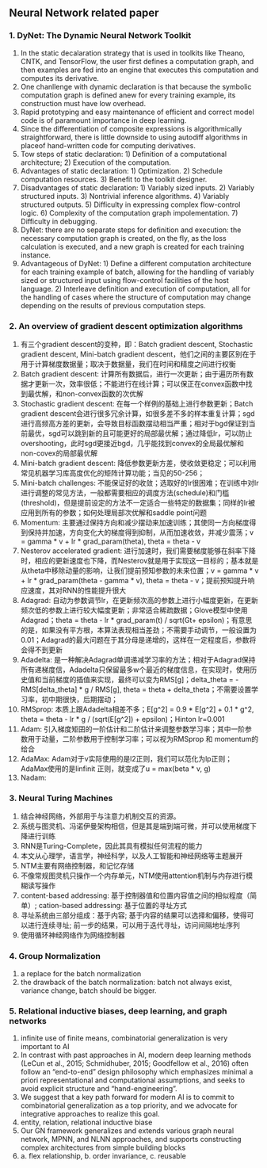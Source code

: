 ## Neural Network related paper

### 1. DyNet: The Dynamic Neural Network Toolkit
1. In the static decalaration strategy that is used in toolkits like Theano, CNTK, and TensorFlow, the user first defines a computation graph, and then examples are fed into an engine that executes this computation and computes its derivative.
2. One chanllenge with dynamic declaration is that because the symbolic computation graph is defined anew for every training example, its construction must have low overhead.
3. Rapid prototyping and easy maintenance of efficient and correct model code is of paramount importance in deep learning.
4. Since the differentiation of composite expressions is algorithmically straightforward, there is little downside to using autodiff algorithms in placeof hand-written code for computing derivatives.
5. Tow steps of static declaration: 1) Definition of a computational architecture; 2) Execution of the computation.
6. Advantages of static declaration: 1) Optimization. 2) Schedule computation resources. 3) Benefit to the toolkit designer.
7. Disadvantages of static declaration: 1) Variably sized inputs. 2) Variably structured inputs. 3) Nontrivial inference algorithms. 4) Variably structured outputs. 5) Difficulty in expressing complex flow-control logic. 6) Complexity of the computation graph impolementation. 7) Difficulty in debugging.
8. DyNet: there are no separate steps for definition and execution: the necessary computation graph is created, on the fly, as the loss calculation is executed, and a new graph is created for each training instance.
9. Advantageous of DyNet: 1) Define a different computation architecture for each training example of batch, allowing for the handling of variably sized or structured input using flow-control facilities of the host language. 2) Interleave definition and execution of computation, all  for the handling of cases where the structure of computation may change depending on the results of previous computation steps.

### 2. An overview of gradient descent optimization algorithms
1. 有三个gradient descent的变种，即：Batch gradient descent, Stochastic gradient descent, Mini-batch gradient descent，他们之间的主要区别在于用于计算梯度数据量；取决于数据量，我们在时间和精度之间进行权衡
2. Batch gradient descent: 计算所有数据后，进行一次更新；由于遍历所有数据才更新一次，效率很低；不能进行在线计算；可以保正在convex函数中找到最优解，和non-convex函数的次优解
3. Stochastic gradient descent: 在每一个样例的基础上进行参数更新；Batch gradient descent会进行很多冗余计算，如很多差不多的样本重复计算；sgd进行高频高方差的更新，会导致目标函数摆动相当严重；相对于bgd保证到当前最优，sgd可以跳到新的且可能更好的局部最优解；通过降低lr，可以防止overshooting，此时sgd更接近bgd，几乎能找到convex的全局最优解和non-covex的局部最优解
4. Mini-batch gradient descent: 降低参数更新方差，使收敛更稳定；可以利用常见机器学习库高度优化的矩阵计算功能；当见的50-256；
5. Mini-batch challenges: 不能保证好的收敛；选取好的lr很困难；在训练中对lr进行调整的常见方法，一般都需要相应的调度方法(schedule)和门槛(threshold)，但是提前设定的方法不一定适合一些特定的数据集；同样的lr被应用到所有的参数；如何处理局部次优解和saddle point问题
6. Momentum: 主要通过保持方向和减少摆动来加速训练；其使同一方向梯度得到保持并加速，方向变化大的梯度得到抑制，从而加速收敛，并减少震荡；v = gamma * v + lr * grad_param(theta), theta = theta - v
7. Nesterov accelerated gradient: 进行加速时，我们需要梯度能够在斜率下降时，相应的更新速度也下降，而Nesterov就是用于实现这一目标的；基本就是从theta中移除动量的影响，让我们提前预知参数的未来位置；v = gamma * v + lr * grad_param(theta - gamma * v), theta = theta - v；提前预知提升响应速度，其对RNN的性能提升很大
8. Adagrad: 自动为参数调节lr，在更新频次高的参数上进行小幅度更新，在更新频次低的参数上进行较大幅度更新；非常适合稀疏数据；Glove模型中使用Adagrad；theta = theta - lr * grad_param(t) / sqrt(Gt+ epsilon)；有意思的是，如果没有平方根，本算法表现相当差劲；不需要手动调节，一般设置为0.01；Adagrad的最大问题在于其分母是递增的，这样在一定程度后，参数将会得不到更新
9. Adadelta: 是一种解决Adagrad单调递减学习率的方法；相对于Adagrad保持所有递梯度信，Adadelta只保留最多w个最近的梯度信息，在实现时，使用历史值和当前梯度的插值来实现，最终可以变为RMS[g]；delta_theta = - RMS[delta_theta] * g / RMS[g], theta = theta + delta_theta；不需要设置学习率，初中期很快，后期摆动；
10. RMSprop: 本质上跟Adadelta相差不多；E[g^2] = 0.9 * E[g^2] + 0.1 * g^2, theta = theta - lr * g / (sqrt(E[g^2]) + epsilon)；Hinton lr=0.001
11. Adam: 引入梯度矩囝的一阶估计和二阶估计来调整参数学习率；其中一阶参数用于动量，二阶参数用于控制学习率；可以视为RMSprop 和 momentum的给合
12. AdaMax: Adam对于v实际使用的是l2正则，我们可以范化为lp正则；AdaMax使用的是linfinit 正则，就变成了u = max(beta * v, g)
13. Nadam: 

### 3. Neural Turing Machines
1. 结合神经网络，外部用于与注意力机制交互的资源。
2. 系统与图灵机、冯诺伊曼架构相信，但是其是端到端可微，并可以使用梯度下降进行训练
3. RNN是Turing-Complete，因此其具有模拟任何流程的能力
4. 本文从心理学，语言学，神经科学，以及人工智能和神经网络等主题展开
5. NTM主要有网络控制器，和记忆存储
6. 不像常规图灵机只操作一个内存单元，NTM使用attention机制与内存进行模糊读写操作
7. content-based addressing: 基于控制器值和位置内容值之间的相似程度（简单）; 
cation-based addressing: 基于位置的寻址方式
8. 寻址系统由三部分组成：基于内容; 基于内容的结果可以选择和偏移，使得可以进行连续寻址; 前一步的结果，可以用于迭代寻址，访问间隔地址序列
9. 使用循环神经网络作为网络控制器


### 4. Group Normalization
1. a replace for the batch normalization
2. the drawback of the batch normalization: batch not always exist, variance change, batch should be bigger.

### 5. Relational inductive biases, deep learning, and graph networks
1. infinite use of finite means, combinatorial generalization is very important to AI
2. In contrast with past approaches in AI, modern deep learning methods (LeCun et al., 2015; Schmidhuber, 2015; Goodfellow et al., 2016) often follow an “end-to-end” design philosophy which emphasizes minimal a priori representational and computational assumptions, and seeks to avoid explicit structure and “hand-engineering”.
3. We suggest that a key path forward for modern AI is to commit to combinatorial generalization as a top priority, and we advocate for integrative approaches to realize this goal. 
4. entity, relation, relational inductive biase
5. Our GN framework generalizes and extends various graph neural network, MPNN, and NLNN approaches, and supports constructing complex architectures from simple building blocks
6. a. flex relationship, b. order invariance, c. reusable

